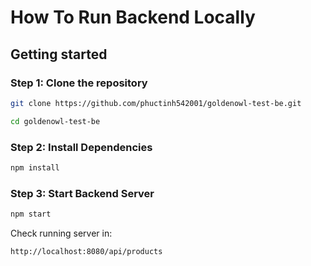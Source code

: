 # How To Run Backend Locally
## Getting started
### Step 1: Clone the repository
```bash
git clone https://github.com/phuctinh542001/goldenowl-test-be.git
```
```bash
cd goldenowl-test-be
```
### Step 2: Install Dependencies
```bash
npm install
```
### Step 3: Start Backend Server
```bash
npm start
``` 
Check running server in:   
```bash
http://localhost:8080/api/products
```
